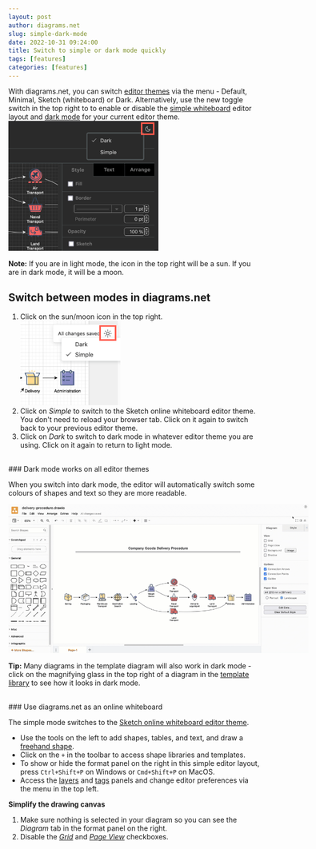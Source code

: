 ```yaml
---
layout: post
author: diagrams.net
slug: simple-dark-mode
date: 2022-10-31 09:24:00
title: Switch to simple or dark mode quickly
tags: [features]
categories: [features]
---
```


With diagrams.net, you can switch [editor themes](/blog/diagram-editor-theme.html) via the menu - Default, Minimal, Sketch (whiteboard) or Dark. Alternatively, use the new toggle switch in the top right to to enable or disable the [simple whiteboard](/blog/sketch-online-whiteboard.html) editor layout and [dark mode](/blog/dark-mode-diagram-editor.html) for your current editor theme. 
<br /><img src="/assets/img/blog/mode-switch-dark.png" style="width=100%;max-width:300px;height:auto;" alt="Click on the sun/moon in the top right and enable or disable the simple whiteboard editor or the dark/light editor theme.">

**Note:** If you are in light mode, the icon in the top right will be a sun. If you are in dark mode, it will be a moon. 

## Switch between modes in diagrams.net

1. Click on the sun/moon icon in the top right. 
<br /><img src="/assets/img/blog/mode-switch-simple.png" style="width=100%;max-width:200px;height:auto;" alt="Click on the sun/moon in the top right and enable or disable the simple whiteboard editor or the dark/light editor theme.">
2. Click on _Simple_ to switch to the Sketch online whiteboard editor theme. You don't need to reload your browser tab. Click on it again to switch back to your previous editor theme.
3. Click on _Dark_ to switch to dark mode in whatever editor theme you are using. Click on it again to return to light mode. 

<br />
### Dark mode works on all editor themes

When you switch into dark mode, the editor will automatically switch some colours of shapes and text so they are more readable. 

<img src="/assets/img/blog/mode-switch.gif" style="width=100%;max-width:600px;height:auto;" alt="Click on the sun/moon in the top right and enable or disable the simple whiteboard editor or the dark/light editor theme.">

**Tip:** Many diagrams in the template diagram will also work in dark mode - click on the magnifying glass in the top right of a diagram in the [template library](/blog/template-diagrams.html) to see how it looks in dark mode.

<br />
### Use diagrams.net as an online whiteboard

The simple mode switches to the [Sketch online whiteboard editor theme](/blog/sketch-online-whiteboard.html). 
* Use the tools on the left to add shapes, tables, and text, and draw a [freehand shape](/doc/faq/insert-freehand-shapes.html). 
* Click on the ``+`` in the toolbar to access shape libraries and templates.
* To show or hide the format panel on the right in this simple editor layout, press ``Ctrl+Shift+P`` on Windows or ``Cmd+Shift+P`` on MacOS.
* Access the [layers](/doc/layers.html) and [tags](/blog/tags-in-diagrams.html) panels and change editor preferences via the menu in the top left.


**Simplify the drawing canvas**
1. Make sure nothing is selected in your diagram so you can see the _Diagram_ tab in the format panel on the right. 
2. Disable the [_Grid_](/doc/faq/editor-grid-change.html) and [_Page View_](/doc/faq/editor-page-view.html) checkboxes.